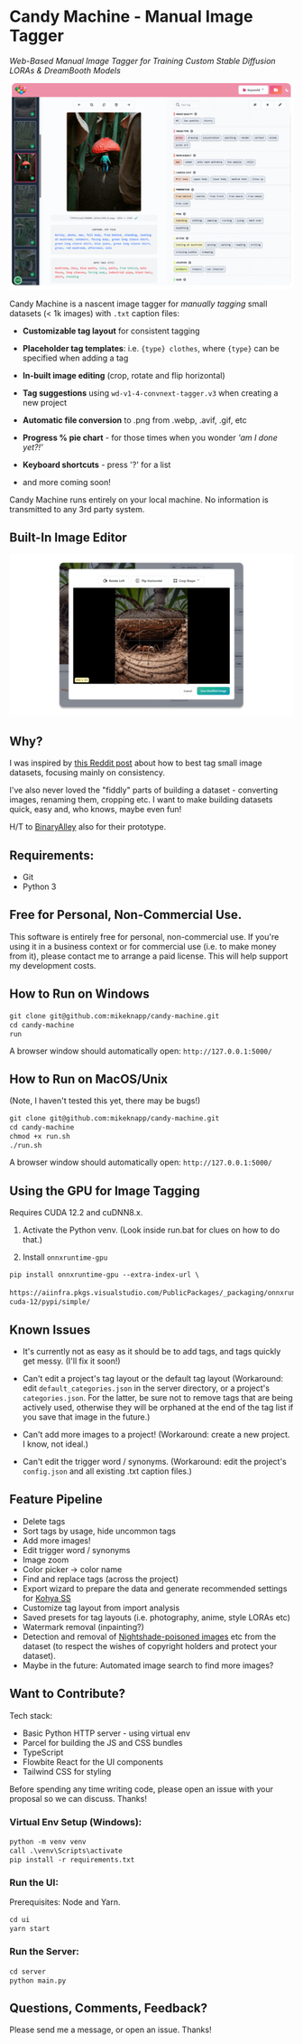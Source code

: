 # Candy Machine - Manual Image Tagger

_Web-Based Manual Image Tagger for Training Custom Stable Diffusion LORAs & DreamBooth Models_

<picture>
  <source media="(prefers-color-scheme: dark)" srcset="assets/candy-machine-dark.png">
  <source media="(prefers-color-scheme: light)" srcset="assets/candy-machine.png">
  <img alt="Screenshot of Candy Machine" src="assets/candy-machine.png">
</picture>

Candy Machine is a nascent image tagger for _manually tagging_ small datasets (< 1k images) with `.txt` caption files:

- **Customizable tag layout** for consistent tagging

- **Placeholder tag templates**: i.e. `{type} clothes`, where `{type}` can be specified when adding a tag

- **In-built image editing** (crop, rotate and flip horizontal)

- **Tag suggestions** using `wd-v1-4-convnext-tagger.v3` when creating a new project

- **Automatic file conversion** to .png from .webp, .avif, .gif, etc

- **Progress % pie chart** - for those times when you wonder _'am I done yet?!'_

- **Keyboard shortcuts** - press '?' for a list

- and more coming soon!

Candy Machine runs entirely on your local machine. No information is transmitted to any 3rd party system.

## Built-In Image Editor

<picture>
  <source media="(prefers-color-scheme: dark)" srcset="assets/image-editor-dark.png">
  <source media="(prefers-color-scheme: light)" srcset="assets/image-editor.png">
  <img alt="Edit Image Screenshot" src="assets/image-editor.png">
</picture>

## Why?

I was inspired by [this Reddit post](https://www.reddit.com/r/StableDiffusion/comments/118spz6/captioning_datasets_for_training_purposes/) about how to best tag small image datasets, focusing mainly on consistency.

I've also never loved the "fiddly" parts of building a dataset - converting images, renaming them, cropping etc. I want to make building datasets quick, easy and, who knows, maybe even fun!

H/T to [BinaryAlley](https://github.com/BinaryAlley/DatasetTag) also for their prototype.

## Requirements:

- Git
- Python 3

## Free for Personal, Non-Commercial Use.

This software is entirely free for personal, non-commercial use. If you're using it in a business context or for commercial use
(i.e. to make money from it), please contact me to arrange a paid license. This will help support my development costs.

## How to Run on Windows

```console
git clone git@github.com:mikeknapp/candy-machine.git
cd candy-machine
run
```

A browser window should automatically open: `http://127.0.0.1:5000/`

## How to Run on MacOS/Unix

(Note, I haven't tested this yet, there may be bugs!)

```console
git clone git@github.com:mikeknapp/candy-machine.git
cd candy-machine
chmod +x run.sh
./run.sh
```

A browser window should automatically open: `http://127.0.0.1:5000/`

## Using the GPU for Image Tagging

Requires CUDA 12.2 and cuDNN8.x.

1. Activate the Python venv. (Look inside run.bat for clues on how to do that.)

2. Install `onnxruntime-gpu`

```console
pip install onnxruntime-gpu --extra-index-url \
    https://aiinfra.pkgs.visualstudio.com/PublicPackages/_packaging/onnxruntime-cuda-12/pypi/simple/
```

## Known Issues

- It's currently not as easy as it should be to add tags, and tags quickly get messy. (I'll fix it soon!)

- Can't edit a project's tag layout or the default tag layout (Workaround: edit `default_categories.json` in the server directory, or a project's `categories.json`. For the latter, be sure not to remove tags that are being actively used, otherwise they will be orphaned at the end of the tag list if you save that image in the future.)

- Can't add more images to a project! (Workaround: create a new project. I know, not ideal.)

- Can't edit the trigger word / synonyms. (Workaround: edit the project's `config.json` and all existing .txt caption files.)

## Feature Pipeline

- Delete tags
- Sort tags by usage, hide uncommon tags
- Add more images!
- Edit trigger word / synonyms
- Image zoom
- Color picker -> color name
- Find and replace tags (across the project)
- Export wizard to prepare the data and generate recommended settings for [Kohya SS](https://github.com/bmaltais/kohya_ss)
- Customize tag layout from import analysis
- Saved presets for tag layouts (i.e. photography, anime, style LORAs etc)
- Watermark removal (inpainting?)
- Detection and removal of [Nightshade-poisoned images](https://nightshade.cs.uchicago.edu/whatis.html#) etc from the dataset (to respect the wishes of copyright holders and protect your dataset).
- Maybe in the future: Automated image search to find more images?

## Want to Contribute?

Tech stack:

- Basic Python HTTP server - using virtual env
- Parcel for building the JS and CSS bundles
- TypeScript
- Flowbite React for the UI components
- Tailwind CSS for styling

Before spending any time writing code, please open an issue with your proposal so we can discuss. Thanks!

### Virtual Env Setup (Windows):

```console
python -m venv venv
call .\venv\Scripts\activate
pip install -r requirements.txt
```

### Run the UI:

Prerequisites: Node and Yarn.

```console
cd ui
yarn start
```

### Run the Server:

```console
cd server
python main.py
```

## Questions, Comments, Feedback?

Please send me a message, or open an issue. Thanks!
